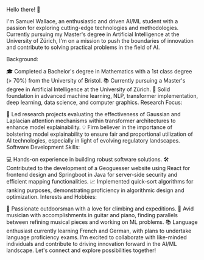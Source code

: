 Hello there! 👋

I'm Samuel Wallace, an enthusiastic and driven AI/ML student with a passion for exploring cutting-edge technologies and methodologies. Currently pursuing my Master's degree in Artificial Intelligence at the University of Zürich, I'm on a mission to push the boundaries of innovation and contribute to solving practical problems in the field of AI.

Background:

🎓 Completed a Bachelor's degree in Mathematics with a 1st class degree (> 70%) from the University of Bristol.
📚 Currently pursuing a Master's degree in Artificial Intelligence at the University of Zürich.
🌟 Solid foundation in advanced machine learning, NLP, transformer implementation, deep learning, data science, and computer graphics.
Research Focus:

🧠 Led research projects evaluating the effectiveness of Gaussian and Laplacian attention mechanisms within transformer architectures to enhance model explainability.
💡 Firm believer in the importance of bolstering model explainability to ensure fair and proportional utilization of AI technologies, especially in light of evolving regulatory landscapes.
Software Development Skills:

💻 Hands-on experience in building robust software solutions.
🛠️ Contributed to the development of a Geoguesser website using React for frontend design and Springboot in Java for server-side security and efficient mapping functionalities.
📈 Implemented quick-sort algorithms for ranking purposes, demonstrating proficiency in algorithmic design and optimization.
Interests and Hobbies:

🌄 Passionate outdoorsman with a love for climbing and expeditions.
🎵 Avid musician with accomplishments in guitar and piano, finding parallels between refining musical pieces and working on ML problems.
📚 Language enthusiast currently learning French and German, with plans to undertake language proficiency exams.
I'm excited to collaborate with like-minded individuals and contribute to driving innovation forward in the AI/ML landscape. Let's connect and explore possibilities together!
